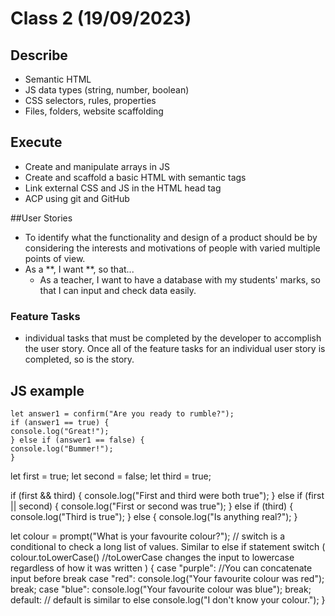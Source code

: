 # Class 2 (19/09/2023)

## Describe

- Semantic HTML
- JS data types (string, number, boolean)
- CSS selectors, rules, properties
- Files, folders, website scaffolding

## Execute

- Create and manipulate arrays in JS
- Create and scaffold a basic HTML with semantic tags
- Link external CSS and JS in the HTML head tag
- ACP using git and GitHub

##User Stories

- To identify what the functionality and design of a product should be by considering the interests and motivations of people with varied multiple points of view.
- As a **, I want **, so that...
  - As a teacher, I want to have a database with my students' marks, so that I can input and check data easily.

### Feature Tasks

- individual tasks that must be completed by the developer to accomplish the user story. Once all of the feature tasks for an individual user story is completed, so is the story.

## JS example

    let answer1 = confirm("Are you ready to rumble?");
    if (answer1 == true) {
    console.log("Great!");
    } else if (answer1 == false) {
    console.log("Bummer!");
    }

let first = true;
let second = false;
let third = true;

if (first && third) {
console.log("First and third were both true");
} else if (first || second) {
console.log("First or second was true");
} else if (third) {
console.log("Third is true");
} else {
console.log("Is anything real?");
}

let colour = prompt("What is your favourite colour?");
// switch is a conditional to check a long list of values. Similar to else if statement
switch (
colour.toLowerCase() //toLowerCase changes the input to lowercase regardless of how it was written
) {
case "purple": //You can concatenate input before break
case "red":
console.log("Your favourite colour was red");
break;
case "blue":
console.log("Your favourite colour was blue");
break;
default: // default is similar to else
console.log("I don't know your colour.");
}
